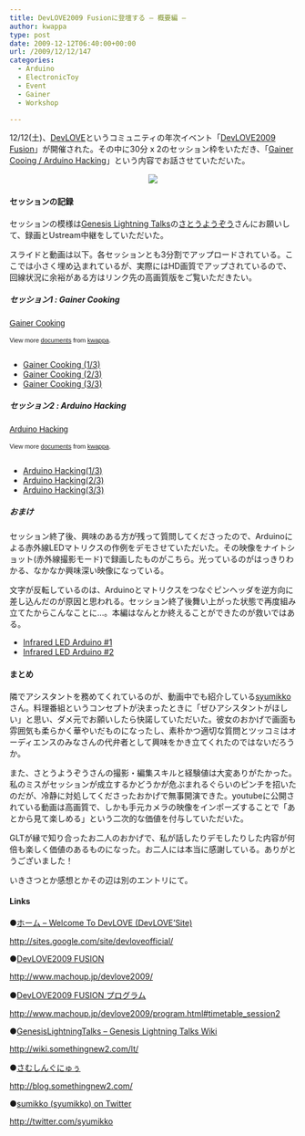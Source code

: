 ```yaml
---
title: DevLOVE2009 Fusionに登壇する – 概要編 –
author: kwappa
type: post
date: 2009-12-12T06:40:00+00:00
url: /2009/12/12/147
categories:
  - Arduino
  - ElectronicToy
  - Event
  - Gainer
  - Workshop

---
```

12/12(土)、<a href="http://sites.google.com/site/devloveofficial/" target="_blank">DevLOVE</a>というコミュニティの年次イベント「<a href="http://www.machoup.jp/devlove2009/" target="_blank">DevLOVE2009 Fusion</a>」が開催された。その中に30分 x 2のセッション枠をいただき、「<a href="http://www.machoup.jp/devlove2009/program.html#timetable_session2" target="_blank">Gainer Cooing / Arduino Hacking</a>」という内容でお話させていただいた。

<p align="center" style="text-align: center;">
  <a href="http://www.machoup.jp/devlove2009/" target="_blank"><img src="http://img.f.hatena.ne.jp/images/fotolife/t/torazuka/20091111/20091111214916.png?1257944092" style="border: 1px solid white;" /></a>
</p>

#### セッションの記録

セッションの模様は<a href="http://wiki.somethingnew2.com/lt/" target="_blank">Genesis Lightning Talks</a>の<a href="http://blog.somethingnew2.com/" target="_blank">さとうようぞう</a>さんにお願いして、録画とUstream中継をしていただいた。

スライドと動画は以下。各セッションとも3分割でアップロードされている。ここでは小さく埋め込まれているが、実際にはHD画質でアップされているので、回線状況に余裕がある方はリンク先の高画質版をご覧いただきたい。

##### セッション1 : Gainer Cooking

<div id="__ss_2703217" style="width: 425px; text-align: left;">
  <a href="http://www.slideshare.net/kwappa/gainer-cooking" title="Gainer Cooking" style="margin: 12px 0pt 3px; font-family: Helvetica,Arial,Sans-serif; font-style: normal; font-variant: normal; font-weight: normal; font-size: 14px; line-height: normal; font-size-adjust: none; font-stretch: normal; display: block; text-decoration: underline;">Gainer Cooking</a></p> 
  
  <div style="font-size: 11px; font-family: tahoma,arial; height: 26px; padding-top: 2px;">
    View more <a href="http://www.slideshare.net/" style="text-decoration: underline;">documents</a> from <a href="http://www.slideshare.net/kwappa" style="text-decoration: underline;">kwappa</a>.
  </div>
</div>

<!--more-->



  * <a href="http://www.youtube.com/watch?v=i6huWWxs8L4" target="_blank">Gainer Cooking (1/3)</a>
  * <a href="http://www.youtube.com/watch?v=icYrQnn03bg" target="_blank">Gainer Cooking (2/3)</a>
  * <a href="http://www.youtube.com/watch?v=OHDOkNkhFxU" target="_blank">Gainer Cooking (3/3)</a>

##### セッション2 : Arduino Hacking

<div id="__ss_2703223" style="width: 425px; text-align: left;">
  <a href="http://www.slideshare.net/kwappa/arduino-hacking" title="Arduino Hacking" style="margin: 12px 0pt 3px; font-family: Helvetica,Arial,Sans-serif; font-style: normal; font-variant: normal; font-weight: normal; font-size: 14px; line-height: normal; font-size-adjust: none; font-stretch: normal; display: block; text-decoration: underline;">Arduino Hacking</a></p> 
  
  <div style="font-size: 11px; font-family: tahoma,arial; height: 26px; padding-top: 2px;">
    View more <a href="http://www.slideshare.net/" style="text-decoration: underline;">documents</a> from <a href="http://www.slideshare.net/kwappa" style="text-decoration: underline;">kwappa</a>.
  </div>
</div>



  * <a href="http://www.youtube.com/watch?v=yIyHVrqVrDI" target="_blank">Arduino Hacking(1/3)</a>
  * <a href="http://www.youtube.com/watch?v=_KPx0IZ-XgI" target="_blank">Arduino Hacking(2/3)</a>
  * <a href="http://www.youtube.com/watch?v=D3xv3piNu74" target="_blank">Arduino Hacking(3/3)</a>

##### おまけ

セッション終了後、興味のある方が残って質問してくださったので、Arduinoによる赤外線LEDマトリクスの作例をデモさせていただいた。その映像をナイトショット(赤外線撮影モード)で録画したものがこちら。光っているのがはっきりわかる、なかなか興味深い映像になっている。

文字が反転しているのは、Arduinoとマトリクスをつなぐピンヘッダを逆方向に差し込んだのが原因と思われる。セッション終了後舞い上がった状態で再度組み立てたからこんなことに…。本編はなんとか終えることができたのが救いではある。



  * <a href="http://www.youtube.com/watch?v=b0YH6omu5_g" target="_blank">Infrared LED Arduino #1</a>
  * <a href="http://www.youtube.com/watch?v=-jC92-72lWw" target="_blank">Infrared LED Arduino #2</a>

#### まとめ

隣でアシスタントを務めてくれているのが、動画中でも紹介している<a href="http://twitter.com/syumikko" target="_blank">syumikko</a>さん。料理番組というコンセプトが決まったときに「ぜひアシスタントがほしい」と思い、ダメ元でお願いしたら快諾していただいた。彼女のおかげで画面も雰囲気も柔らかく華やいだものになったし、素朴かつ適切な質問とツッコミはオーディエンスのみなさんの代弁者として興味をかき立てくれたのではないだろうか。

また、さとうようぞうさんの撮影・編集スキルと経験値は大変ありがたかった。私のミスがセッションが成立するかどうかが危ぶまれるぐらいのピンチを招いたのだが、冷静に対処してくださったおかげで無事開演できた。youtubeに公開されている動画は高画質で、しかも手元カメラの映像をインポーズすることで「あとから見て楽しめる」という二次的な価値を付与していただいた。

GLTが縁で知り合ったお二人のおかげで、私が話したりデモしたりした内容が何倍も楽しく価値のあるものになった。お二人には本当に感謝している。ありがとうございました！

いきさつとか感想とかその辺は別のエントリにて。

#### Links

●<a href="http://sites.google.com/site/devloveofficial/" target="_blank">ホーム &#8211; Welcome To DevLOVE (DevLOVE&#8217;Site)</a>
  
http://sites.google.com/site/devloveofficial/

●<a href="http://www.machoup.jp/devlove2009/" target="_blank">DevLOVE2009 FUSION</a>
  
http://www.machoup.jp/devlove2009/

●<a href="http://www.machoup.jp/devlove2009/program.html#timetable_session2" target="_blank">DevLOVE2009 FUSION プログラム</a>
  
http://www.machoup.jp/devlove2009/program.html#timetable_session2

●<a href="http://wiki.somethingnew2.com/lt/" target="_blank">GenesisLightningTalks &#8211; Genesis Lightning Talks Wiki</a>
  
http://wiki.somethingnew2.com/lt/

●<a href="http://blog.somethingnew2.com/" target="_blank">さむしんぐにゅぅ</a>
  
http://blog.somethingnew2.com/

●<a href="http://twitter.com/syumikko" target="_blank">sumikko (syumikko) on Twitter</a>
  
http://twitter.com/syumikko
